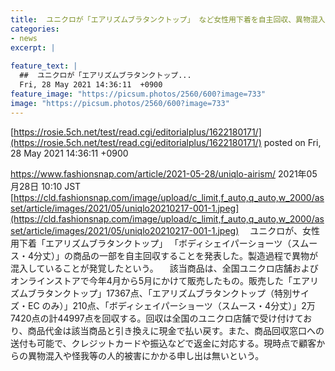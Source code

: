 ```yaml
---
title:  ユニクロが「エアリズムブラタンクトップ」 など女性用下着を自主回収、異物混入が発覚  
categories:
- news
excerpt: |
  
feature_text: |
  ##  ユニクロが「エアリズムブラタンクトップ...
  Fri, 28 May 2021 14:36:11  +0900
feature_image: "https://picsum.photos/2560/600?image=733"
image: "https://picsum.photos/2560/600?image=733"
---
```


[https://rosie.5ch.net/test/read.cgi/editorialplus/1622180171/](https://rosie.5ch.net/test/read.cgi/editorialplus/1622180171/)
posted on Fri, 28 May 2021 14:36:11  +0900

<!--more-->

https://www.fashionsnap.com/article/2021-05-28/uniqlo-airism/ 2021年05月28日 10:10 JST [https://cld.fashionsnap.com/image/upload/c_limit,f_auto,q_auto,w_2000/asset/article/images/2021/05/uniqlo20210217-001-1.jpeg](https://cld.fashionsnap.com/image/upload/c_limit,f_auto,q_auto,w_2000/asset/article/images/2021/05/uniqlo20210217-001-1.jpeg) 　ユニクロが、女性用下着「エアリズムブラタンクトップ」 「ボディシェイパーショーツ（スムース・4分丈）」の商品の一部を自主回収することを発表した。製造過程で異物が混入していることが発覚したという。 　該当商品は、全国ユニクロ店舗およびオンラインストアで今年4月から5月にかけて販売したもの。販売した「エアリズムブラタンクトップ」17367点、「エアリズムブラタンクトップ（特別サイズ・EC のみ）」210点、「ボディシェイパーショーツ（スムース・4分丈）」2万7420点の計44997点を回収する。回収は全国のユニクロ店舗で受け付けており、商品代金は該当商品と引き換えに現金で払い戻す。また、商品回収窓口への送付も可能で、クレジットカードや振込などで返金に対応する。現時点で顧客からの異物混入や怪我等の人的被害にかかる申し出は無いという。
